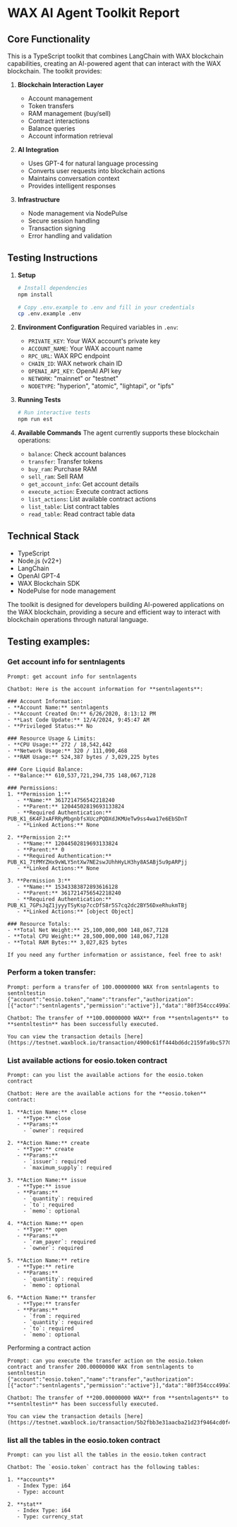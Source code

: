 # WAX AI Agent Toolkit Report

## Core Functionality
This is a TypeScript toolkit that combines LangChain with WAX blockchain capabilities, creating an AI-powered agent that can interact with the WAX blockchain. The toolkit provides:

1. **Blockchain Interaction Layer**
   - Account management
   - Token transfers
   - RAM management (buy/sell)
   - Contract interactions
   - Balance queries
   - Account information retrieval

2. **AI Integration**
   - Uses GPT-4 for natural language processing
   - Converts user requests into blockchain actions
   - Maintains conversation context
   - Provides intelligent responses

3. **Infrastructure**
   - Node management via NodePulse
   - Secure session handling
   - Transaction signing
   - Error handling and validation

## Testing Instructions

1. **Setup**
   ```bash
   # Install dependencies
   npm install
   
   # Copy .env.example to .env and fill in your credentials
   cp .env.example .env
   ```

2. **Environment Configuration**
   Required variables in `.env`:
   - `PRIVATE_KEY`: Your WAX account's private key
   - `ACCOUNT_NAME`: Your WAX account name
   - `RPC_URL`: WAX RPC endpoint
   - `CHAIN_ID`: WAX network chain ID
   - `OPENAI_API_KEY`: OpenAI API key
   - `NETWORK`: "mainnet" or "testnet"
   - `NODETYPE`: "hyperion", "atomic", "lightapi", or "ipfs"

3. **Running Tests**
   ```bash
   # Run interactive tests
   npm run est

   ```

4. **Available Commands**
   The agent currently supports these blockchain operations:
   - `balance`: Check account balances
   - `transfer`: Transfer tokens
   - `buy_ram`: Purchase RAM
   - `sell_ram`: Sell RAM
   - `get_account_info`: Get account details
   - `execute_action`: Execute contract actions
   - `list_actions`: List available contract actions
   - `list_table`: List contract tables
   - `read_table`: Read contract table data


## Technical Stack
- TypeScript
- Node.js (v22+)
- LangChain
- OpenAI GPT-4
- WAX Blockchain SDK
- NodePulse for node management

The toolkit is designed for developers building AI-powered applications on the WAX blockchain, providing a secure and efficient way to interact with blockchain operations through natural language. 



## Testing examples:

### Get account info for sentnlagents
```
Prompt: get account info for sentnlagents

Chatbot: Here is the account information for **sentnlagents**:

### Account Information:
- **Account Name:** sentnlagents
- **Account Created On:** 6/26/2020, 8:13:12 PM
- **Last Code Update:** 12/4/2024, 9:45:47 AM
- **Privileged Status:** No

### Resource Usage & Limits:
- **CPU Usage:** 272 / 18,542,442
- **Network Usage:** 320 / 111,090,468
- **RAM Usage:** 524,387 bytes / 3,029,225 bytes

### Core Liquid Balance:
- **Balance:** 610,537,721,294,735 148,067,7128

### Permissions:
1. **Permission 1:**
   - **Name:** 3617214756542218240
   - **Parent:** 12044502819693133824
   - **Required Authentication:** PUB_K1_6K4FJxAFRRyMbgnbfsXUczPQDXdJKMUeTw9ss4wa17e6EbSDnT
   - **Linked Actions:** None

2. **Permission 2:**
   - **Name:** 12044502819693133824
   - **Parent:** 0
   - **Required Authentication:** PUB_K1_7tPMYZHx9vWLY5ntXw7NE2swJUhhHyLH3hy8ASABj5u9pARPjj
   - **Linked Actions:** None

3. **Permission 3:**
   - **Name:** 15343383872893616128
   - **Parent:** 3617214756542218240
   - **Required Authentication:** PUB_K1_7GPsJqZ1jyyyTSyKsp7ccDfS8r5S7cq2dc2BY56DxeRhukmTBj
   - **Linked Actions:** [object Object]

### Resource Totals:
- **Total Net Weight:** 25,100,000,000 148,067,7128
- **Total CPU Weight:** 28,500,000,000 148,067,7128
- **Total RAM Bytes:** 3,027,825 bytes

If you need any further information or assistance, feel free to ask!
```


### Perform a token transfer:

```
Prompt: perform a transfer of 100.00000000 WAX from sentnlagents to sentnltestin
{"account":"eosio.token","name":"transfer","authorization":[{"actor":"sentnlagents","permission":"active"}],"data":"80f354ccc499a7c2305dc62ac799a7c200e40b540200000008574158000000002a5472616e736665722066726f6d2073656e746e6c6167656e747320746f2073656e746e6c74657374696e"}

Chatbot: The transfer of **100.00000000 WAX** from **sentnlagents** to **sentnltestin** has been successfully executed.

You can view the transaction details [here](https://testnet.waxblock.io/transaction/4900c61ff444bd6dc2159fa9bc57708d84c697edd062148326ef3e383f722155).
```

### List available actions for eosio.token contract

```
Prompt: can you list the available actions for the eosio.token contract

Chatbot: Here are the available actions for the **eosio.token** contract:

1. **Action Name:** close
   - **Type:** close
   - **Params:** 
     - `owner`: required

2. **Action Name:** create
   - **Type:** create
   - **Params:** 
     - `issuer`: required
     - `maximum_supply`: required

3. **Action Name:** issue
   - **Type:** issue
   - **Params:** 
     - `quantity`: required
     - `to`: required
     - `memo`: optional

4. **Action Name:** open
   - **Type:** open
   - **Params:** 
     - `ram_payer`: required
     - `owner`: required

5. **Action Name:** retire
   - **Type:** retire
   - **Params:** 
     - `quantity`: required
     - `memo`: optional

6. **Action Name:** transfer
   - **Type:** transfer
   - **Params:** 
     - `from`: required
     - `quantity`: required
     - `to`: required
     - `memo`: optional
```

Performing a contract action

```
Prompt: can you execute the transfer action on the eosio.token contract and transfer 200.00000000 WAX from sentnlagents to sentnltestin
{"account":"eosio.token","name":"transfer","authorization":[{"actor":"sentnlagents","permission":"active"}],"data":"80f354ccc499a7c2305dc62ac799a7c200c817a80400000008574158000000002a5472616e736665722066726f6d2073656e746e6c6167656e747320746f2073656e746e6c74657374696e"}

Chatbot: The transfer of **200.00000000 WAX** from **sentnlagents** to **sentnltestin** has been successfully executed.

You can view the transaction details [here](https://testnet.waxblock.io/transaction/5b2fbb3e31aacba21d23f9464cd0f48bb1ed9edeec705ed7c4c9fd4cc48447d1).

```



### list all the tables in the eosio.token contract


```
Prompt: can you list all the tables in the eosio.token contract

Chatbot: The `eosio.token` contract has the following tables:

1. **accounts**
   - Index Type: i64
   - Type: account

2. **stat**
   - Index Type: i64
   - Type: currency_stat
```